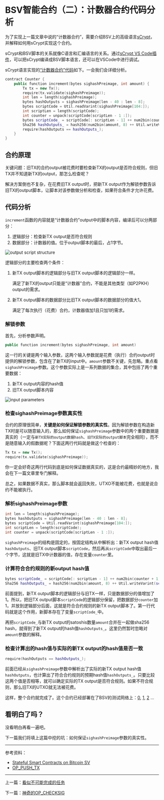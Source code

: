 # BSV智能合约（二）：计数器合约代码分析

为了实现上一篇文章中说的“计数器合约”，需要介绍BSV上的高级语言[sCrypt](https://scryptdoc.readthedocs.io/en/latest/)，并解释如何用sCrypt实现这个合约。

sCrypt和BSV脚本的关系就像C语言和汇编语言的关系。通过[sCrypt VS Code插件](https://marketplace.visualstudio.com/items?itemName=bsv-scrypt.sCrypt)，可以把sCrypt编译成BSV脚本语言，还可以在VSCode中进行调试。

sCrypt语言实现的[“计数器合约”代码](https://github.com/scrypt-sv/boilerplate/blob/master/tests/testnet/counter.js)如下。一会我们会详细分析。

```c++
contract Counter {
    public function increment(bytes sighashPreimage, int amount) {
        Tx tx = new Tx();
        require(tx.validate(sighashPreimage));
        int len = length(sighashPreimage);
        bytes hashOutputs = sighashPreimage[len - 40 : len - 8];
        bytes scriptCode = Util.readVarint(sighashPreimage[104:]);
        int scriptLen = length(scriptCode);
        int counter = unpack(scriptCode[scriptLen - 1 :]);
        bytes scriptCode_ = scriptCode[: scriptLen - 1] ++ num2bin(counter + 1, 1);
        Sha256 hashOutputs_ = hash256(num2bin(amount, 8) ++ Util.writeVarint(scriptCode_));
        require(hashOutputs == hashOutputs_);
    }
}
```



## 合约原理

关键问题：旧TX的合约output被花费时要检查新TX的output是否符合规则，但旧TX并不知道新TX的output，那怎么检查呢？

解决方案倒也不复杂，在花费旧TX output时，把新TX output作为解锁参数告诉旧TX的output脚本，让脚本对该参数做分析和检查，如果符合条件才允许花费。



## 代码分析

`increment`函数的内容就是“计数器合约”output中的脚本内容，编译后可以分两部分：

1. 逻辑部分：检查新TX output是否符合规则
2. 数据部分：计数器的值。位于output脚本的最后，占1字节。

![output script structure](https://bico.media/7a8dca9ec04f1b6f2a078ab270094fe9479413679fd77e1d9457c76b4874b859)



逻辑部分的主要检查两个条件：

1. 新TX output脚本的逻辑部分与旧TX output脚本的逻辑部分一样。

   满足了新TX的output只能是“计数器”合约，不能是其他类型（如P2PKH）output的需求。

2. 新TX output脚本的数据部分比旧TX output脚本的数据部分的值大1。

   满足了每次执行（花费）合约，计数器值加1且只加1的需求。



### 解锁参数

首先，分析参数声明。

```c++
public function increment(bytes sighashPreimage, int amount)
```

这一行的关键是两个输入参数，这两个输入参数就是花费（执行）合约output时提供的解锁参数，包含在了新TX的input中。`amount`参数不关键，先忽略。重点看`sighashPreimage`参数。这个参数实际上是一系列数据的集合，其中包括了两个重要数据：

1. 新TX output内容的hash值
2. 旧TX output脚本内容

![input parameters](https://bico.media/82d0be05e89b82c8c5c13fb6790f954e28d47a05b790f5bad90be5cf96dd1264)



### 检查sighashPreimage参数真实性

合约的原理很简单，**关键是如何保证解锁参数的真实性**。因为解锁参数在构造新TX时是可以随意输入的，那么如何保证`sighashPreimage`参数中的两个重要数据是真实的（一定与`新TX实际的output数据hash`、`旧TX实际的output脚本`完全相同），而不是随意输入的假数据呢？下面这两行代码就是做这个检查的：

```c++
Tx tx = new Tx();
require(tx.validate(sighashPreimage));
```

你一定会好奇这两行代码到底是如何保证数据真实的，这是合约最精妙的地方，我会在下一篇文章里专门解释。

总之，如果数据不真实，那么脚本就会返回失败，UTXO不能被花费，也就是说合约不能被执行。



### 解析sighashPreimage参数

```c++
int len = length(sighashPreimage);
bytes hashOutputs = sighashPreimage[len - 40 : len - 8];
bytes scriptCode = Util.readVarint(sighashPreimage[104:]);
int scriptLen = length(scriptCode);
int counter = unpack(scriptCode[scriptLen - 1 :]);
```

`sighashPreimage`的结构是固定的，按固定结构从中解析出：新TX output hash值`hashOutputs`、旧TX output脚本`scriptCode`，然后再从`scriptCode`中取出最后一个字节，这就是旧TX中计数器的值，存在变量`counter`里。



### 计算符合合约规则的新output hash值

```c++
bytes scriptCode_ = scriptCode[: scriptLen - 1] ++ num2bin(counter + 1, 1);
Sha256 hashOutputs_ = hash256(num2bin(amount, 8) ++ Util.writeVarint(scriptCode_));
```

前面提到，新TX output脚本的逻辑部分与旧TX一样，只是数据部分的值增加了1。所以，把旧TX output脚本`scriptCode`的逻辑部分保留，把数据部分`counter`加1，并放到逻辑部分后面，这就是符合合约规则的新TX output脚本了。第一行代码就是这个作用，新脚本存在了变量`scriptCode_`中。

再把`scriptCode_`与新TX output的satoshis数量`amount`合并在一起做sha256 hash，就得到了新TX output的hash值`hashOutputs_`。这里仍然暂时忽略对`amount`参数的解释。



### 检查计算出的hash值与实际的新TX output的hash值是否一致

```c++
require(hashOutputs == hashOutputs_);
```

前面已经从`sighashPreimage`参数中解析出了实际的新TX output hash值`hashOutputs`，也计算出了符合合约规则的预期hash值`hashOutputs_`。只要比较这两个值是否相等，就可以确定实际的TX output是否符合规则。如果不符合规则，那么旧TX的UTXO就无法被花费。

这样，整个合约就完成了。这个合约已经部署在了BSV的测试网络上：[0](https://test.whatsonchain.com/tx/5bde01982a262beb5f438ca36ee27ca75467ac890183b329e2fd5fcb16b488cf), [1](https://test.whatsonchain.com/tx/1f3c9b9dfacc4ff485d6fecf01c7dd1e5d8d8493d24b259a1d57b4e759eaf926), [2](https://test.whatsonchain.com/tx/34418a69f2dee4b2e7263f4d56a8fd5bd5e301a6e2120fde50672eed7537cb0e) ...



## 看明白了吗？

没看明白再看一遍吧。

下一篇我们将填上这篇中挖的坑：如何保证`sighashPreimage`参数的真实性。



----

参考资料：

* [Stateful Smart Contracts on Bitcoin SV](https://medium.com/coinmonks/stateful-smart-contracts-on-bitcoin-sv-c24f83a0f783)
* [OP_PUSH_TX](https://medium.com/@xiaohuiliu/op-push-tx-3d3d279174c1)

----

上一篇：[看似不可能完成的任务](https://github.com/corper/bsv-smart-contract/blob/master/01-mission-impossible-seemingly.md)

下一篇：[神奇的OP_CHECKSIG](https://github.com/corper/bsv-smart-contract/blob/master/03-magical-op-checksig.md)